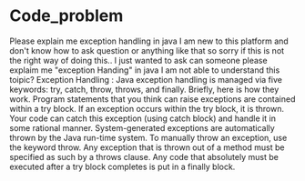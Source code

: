 # Code_problem
Please explain me exception handling in java I am new to this platform and don't know how to ask question or anything like that so sorry if this is not the right way of doing this.. I just wanted to ask can someone please explaim me "exception Handing" in java I am not able to understand this toipic?
Exception Handling :
Java exception handling is managed via five keywords: try, catch, throw, throws, and finally. Briefly, here is how they work. Program statements that you think can raise exceptions are contained within a try block. If an exception occurs within the try block, it is thrown. Your code can catch this exception (using catch block) and handle it in some rational manner. System-generated exceptions are automatically thrown by the Java run-time system. To manually throw an exception, use the keyword throw. Any exception that is thrown out of a method must be specified as such by a throws clause. Any code that absolutely must be executed after a try block completes is put in a finally block.

